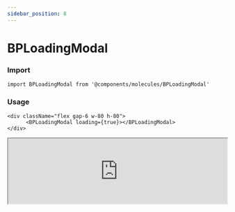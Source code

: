 ```yaml
---
sidebar_position: 8
---
```


#  BPLoadingModal

### Import

```tsx
import BPLoadingModal from '@components/molecules/BPLoadingModal'
```

### Usage 

```tsx
<div className="flex gap-6 w-80 h-80">
      <BPLoadingModal loading={true}></BPLoadingModal>
</div>
```

<iframe width="100%" heigh="200px" src="https://ui-kit.blue-panda.dev/iframe.html?args=&id=molecules-bploadingmodal--basic&viewMode=story" />


### Props 


| Prop | Default | Options |
| ----------- | ----------- | ----------- |
| icon | null | ReactElement<any, string \| JSXElementConstructor<any\>\> |
| variant | default | 'default' \| 'inverted' \| 'danger' \| 'cyber' \| 'caution' \| 'success' \| 'primary' \| 'secondary' \| 'accent' \| 'light' \| 'link’ | 
| size | md | 'xxs'  \| 'xs'   \| 's'  \| 'md'  \| 'lg'  \| 'xl' \| 'xxl' 
| magic | false | true \|  false 
| title | null | string
| titleClass | null | string



Check more colors, statuses and styles at: 
<img src={'/img/sb.png'} style={{width: '15px'}} />

https://ui-kit.blue-panda.dev/?path=/story/molecules-bploadingmodal--basic